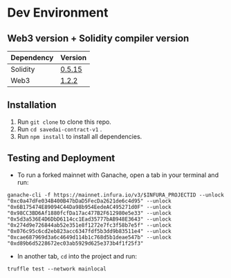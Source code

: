 # Dev Environment

## Web3 version + Solidity compiler version

| Dependency | Version |
| :--- | :--- |
| Solidity | [0.5.15](https://solidity.readthedocs.io/en/v0.5.15/) |
| Web3 | [1.2.2](https://web3js.readthedocs.io/en/v1.2.2/web3-eth.html) |

## Installation

1. Run `git clone` to clone this repo.
2. Run `cd savedai-contract-v1` .
3. Run `npm install` to install all dependencies.

## Testing and Deployment

* To run a forked mainnet with Ganache, open a tab in your terminal and run:

`ganache-cli -f https://mainnet.infura.io/v3/$INFURA_PROJECTID --unlock "0xc0a47dFe034B400B47bDaD5FecDa2621de6c4d95" --unlock "0x6B175474E89094C44Da98b954EedeAC495271d0F" --unlock "0x98CC3BD6Af1880fcfDa17ac477B2F612980e5e33" --unlock "0x5d3a536E4D6DbD6114cc1Ead35777bAB948E3643" --unlock "0x274d9e726844ab52e351e8f1272e7fc3f58b7e5f" --unlock "0x076c95c6cd2eb823acc6347fdf5b3dd9b83511e4" --unlock "0xcae687969d3a6c4649d114b1c768d5b1deae547b" --unlock "0xd89b6d5228672ec03ab5929d625e373b4f1f25f3"`

* In another tab, `cd` into the project and run:

`truffle test --network mainlocal`

